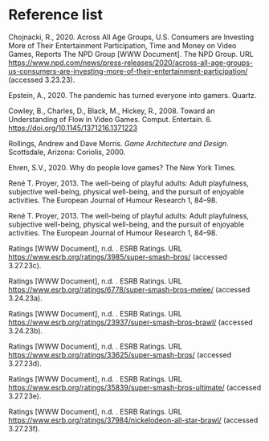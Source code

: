 # Reference list

Chojnacki, R., 2020. Across All Age Groups, U.S. Consumers are Investing More of Their Entertainment Participation, Time and Money on Video Games, Reports The NPD Group \[WWW Document]. The NPD Group. URL https://www.npd.com/news/press-releases/2020/across-all-age-groups-us-consumers-are-investing-more-of-their-entertainment-participation/ (accessed 3.23.23).

Epstein, A., 2020. The pandemic has turned everyone into gamers. Quartz.

Cowley, B., Charles, D., Black, M., Hickey, R., 2008. Toward an Understanding of Flow in Video Games. Comput. Entertain. 6. https://doi.org/10.1145/1371216.1371223

Rollings, Andrew and Dave Morris. _Game Architecture and Design_. Scottsdale, Arizona: Coriolis, 2000.

Ehren, S.V., 2020. Why do people love games? The New York Times.

René T. Proyer, 2013. The well-being of playful adults: Adult playfulness, subjective well-being, physical well-being, and the pursuit of enjoyable activities. The European Journal of Humour Research 1, 84–98.

René T. Proyer, 2013. The well-being of playful adults: Adult playfulness, subjective well-being, physical well-being, and the pursuit of enjoyable activities. The European Journal of Humour Research 1, 84–98.

Ratings \[WWW Document], n.d. . ESRB Ratings. URL https://www.esrb.org/ratings/3985/super-smash-bros/ (accessed 3.27.23c).

Ratings \[WWW Document], n.d. . ESRB Ratings. URL https://www.esrb.org/ratings/6778/super-smash-bros-melee/ (accessed 3.24.23a).

Ratings \[WWW Document], n.d. . ESRB Ratings. URL https://www.esrb.org/ratings/23937/super-smash-bros-brawl/ (accessed 3.24.23b).

Ratings \[WWW Document], n.d. . ESRB Ratings. URL https://www.esrb.org/ratings/33625/super-smash-bros/ (accessed 3.27.23d).

Ratings \[WWW Document], n.d. . ESRB Ratings. URL https://www.esrb.org/ratings/35839/super-smash-bros-ultimate/ (accessed 3.27.23e).

Ratings \[WWW Document], n.d. . ESRB Ratings. URL https://www.esrb.org/ratings/37984/nickelodeon-all-star-brawl/ (accessed 3.27.23f).
